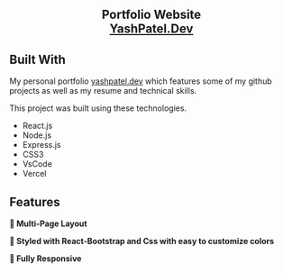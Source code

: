 <h2 align="center">
  Portfolio Website<br/>
  <a href="https://yashpateldev.vercel.app/" target="_blank">YashPatel.Dev</a>
<!-- </h2>
<div align="center">
  <img alt="Demo" src="./Images/readme-img1.png" />
</div> -->

<br/>


## Built With

My personal portfolio <a href="https://yashpateldev.vercel.app/" target="_blank">yashpatel.dev</a> which features some of my github projects as well as my resume and technical skills.<br/>

This project was built using these technologies.

- React.js
- Node.js
- Express.js
- CSS3
- VsCode
- Vercel

## Features

**📖 Multi-Page Layout**

**🎨 Styled with React-Bootstrap and Css with easy to customize colors**

**📱 Fully Responsive**

